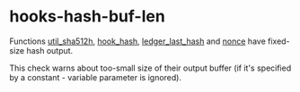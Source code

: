 # hooks-hash-buf-len

Functions [util_sha512h](https://xrpl-hooks.readme.io/reference/util_sha512h), [hook_hash](https://xrpl-hooks.readme.io/reference/hook_hash), [ledger_last_hash](https://xrpl-hooks.readme.io/reference/ledger_last_hash) and [nonce](https://xrpl-hooks.readme.io/reference/nonce) have fixed-size hash output.

This check warns about too-small size of their output buffer (if it's specified by a constant - variable parameter is ignored).
